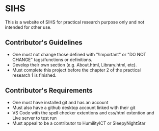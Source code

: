 # SIHS

This is a website of SIHS for practical research purpose only and not intended for other use.

## Contributor's Guidelines

- One must not change those defined with "!Important" or "DO NOT CHANGE" tags/functions or definitions.  
- Develop their own section (e.g. About.html, Library.html, etc).  
- Must complete this project before the chapter 2 of the practical research 1 is finished.

## Contributor's Requirements

- One must have installed git and has an account
- Must also have a github desktop account linked with their git
- VS Code with the spell checker extentions and css/html extention and Live server to test run
- Must appeal to be a contributor to HumilityICT or SleepyNightStar
